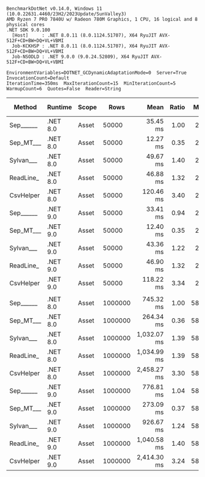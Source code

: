 ```

BenchmarkDotNet v0.14.0, Windows 11 (10.0.22631.4460/23H2/2023Update/SunValley3)
AMD Ryzen 7 PRO 7840U w/ Radeon 780M Graphics, 1 CPU, 16 logical and 8 physical cores
.NET SDK 9.0.100
  [Host]     : .NET 8.0.11 (8.0.1124.51707), X64 RyuJIT AVX-512F+CD+BW+DQ+VL+VBMI
  Job-KCKHSP : .NET 8.0.11 (8.0.1124.51707), X64 RyuJIT AVX-512F+CD+BW+DQ+VL+VBMI
  Job-NSODLD : .NET 9.0.0 (9.0.24.52809), X64 RyuJIT AVX-512F+CD+BW+DQ+VL+VBMI

EnvironmentVariables=DOTNET_GCDynamicAdaptationMode=0  Server=True  InvocationCount=Default  
IterationTime=350ms  MaxIterationCount=15  MinIterationCount=5  
WarmupCount=6  Quotes=False  Reader=String  

```
| Method    | Runtime  | Scope | Rows    | Mean        | Ratio | MB  | MB/s   | ns/row | Allocated  | Alloc Ratio |
|---------- |--------- |------ |-------- |------------:|------:|----:|-------:|-------:|-----------:|------------:|
| Sep______ | .NET 8.0 | Asset | 50000   |    35.45 ms |  1.00 |  29 |  823.2 |  708.9 |   13.48 MB |        1.00 |
| Sep_MT___ | .NET 8.0 | Asset | 50000   |    12.27 ms |  0.35 |  29 | 2377.3 |  245.5 |   13.57 MB |        1.01 |
| Sylvan___ | .NET 8.0 | Asset | 50000   |    49.67 ms |  1.40 |  29 |  587.5 |  993.4 |   13.63 MB |        1.01 |
| ReadLine_ | .NET 8.0 | Asset | 50000   |    46.88 ms |  1.32 |  29 |  622.4 |  937.7 |   99.74 MB |        7.40 |
| CsvHelper | .NET 8.0 | Asset | 50000   |   120.46 ms |  3.40 |  29 |  242.3 | 2409.1 |   13.64 MB |        1.01 |
| Sep______ | .NET 9.0 | Asset | 50000   |    33.41 ms |  0.94 |  29 |  873.5 |  668.2 |   13.48 MB |        1.00 |
| Sep_MT___ | .NET 9.0 | Asset | 50000   |    12.40 ms |  0.35 |  29 | 2352.8 |  248.1 |   13.57 MB |        1.01 |
| Sylvan___ | .NET 9.0 | Asset | 50000   |    43.36 ms |  1.22 |  29 |  673.1 |  867.1 |   13.63 MB |        1.01 |
| ReadLine_ | .NET 9.0 | Asset | 50000   |    46.90 ms |  1.32 |  29 |  622.2 |  938.0 |   99.74 MB |        7.40 |
| CsvHelper | .NET 9.0 | Asset | 50000   |   118.22 ms |  3.34 |  29 |  246.8 | 2364.5 |   13.65 MB |        1.01 |
|           |          |       |         |             |       |     |        |        |            |             |
| Sep______ | .NET 8.0 | Asset | 1000000 |   745.32 ms |  1.00 | 583 |  783.3 |  745.3 |  260.41 MB |        1.00 |
| Sep_MT___ | .NET 8.0 | Asset | 1000000 |   264.34 ms |  0.36 | 583 | 2208.5 |  264.3 |  261.65 MB |        1.00 |
| Sylvan___ | .NET 8.0 | Asset | 1000000 | 1,032.07 ms |  1.39 | 583 |  565.6 | 1032.1 |  260.57 MB |        1.00 |
| ReadLine_ | .NET 8.0 | Asset | 1000000 | 1,034.99 ms |  1.39 | 583 |  564.0 | 1035.0 | 1991.04 MB |        7.65 |
| CsvHelper | .NET 8.0 | Asset | 1000000 | 2,458.27 ms |  3.30 | 583 |  237.5 | 2458.3 |  260.58 MB |        1.00 |
| Sep______ | .NET 9.0 | Asset | 1000000 |   776.81 ms |  1.04 | 583 |  751.5 |  776.8 |  260.41 MB |        1.00 |
| Sep_MT___ | .NET 9.0 | Asset | 1000000 |   273.09 ms |  0.37 | 583 | 2137.7 |  273.1 |  261.64 MB |        1.00 |
| Sylvan___ | .NET 9.0 | Asset | 1000000 |   926.67 ms |  1.24 | 583 |  630.0 |  926.7 |  260.57 MB |        1.00 |
| ReadLine_ | .NET 9.0 | Asset | 1000000 | 1,040.58 ms |  1.40 | 583 |  561.0 | 1040.6 | 1991.05 MB |        7.65 |
| CsvHelper | .NET 9.0 | Asset | 1000000 | 2,414.30 ms |  3.24 | 583 |  241.8 | 2414.3 |  260.58 MB |        1.00 |
